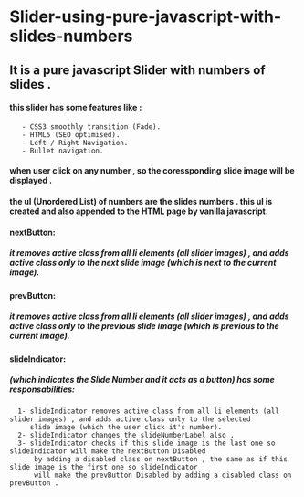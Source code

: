# Slider-using-pure-javascript-with-slides-numbers
## It is a pure javascript Slider with numbers of slides . 
#### this slider has some features like :
       - CSS3 smoothly transition (Fade).
       - HTML5 (SEO optimised).
       - Left / Right Navigation.
       - Bullet navigation.
#### when user click on any number , so the coressponding slide image will be displayed .
#### the ul (Unordered List) of numbers are the slides numbers . this ul is created and also appended to the HTML page by vanilla javascript.


#### nextButton:
##### it removes active class from all li elements (all slider images) , and adds active class only to the next slide image (which is next to the current image).
#### prevButton:
##### it removes active class from all li elements (all slider images) , and adds active class only to the previous slide image (which is previous to the current image).
#### slideIndicator:
##### (which indicates the Slide Number and it acts as a button) has some responsabilities: 
      1- slideIndicator removes active class from all li elements (all slider images) , and adds active class only to the selected
         slide image (which the user click it's number). 
      2- slideIndicator changes the slideNumberLabel also . 
      3- slideIndicator checks if this slide image is the last one so slideIndicator will make the nextButton Disabled
          by adding a disabled class on nextButton , the same as if this slide image is the first one so slideIndicator 
          will make the prevButton Disabled by adding a disabled class on prevButton .
         

          
